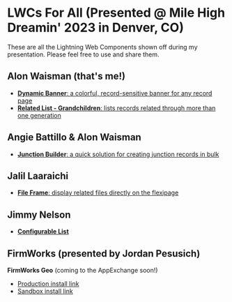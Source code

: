 # LWCs For All (Presented @ Mile High Dreamin' 2023 in Denver, CO)
These are all the Lightning Web Components shown off during my presentation. Please feel free to use and share them.

## Alon Waisman (that's me!)
* [**Dynamic Banner**: a colorful, record-sensitive banner for any record page](https://github.com/MowAlon/Salesforce-LWC-DynamicBanner)
* [**Related List - Grandchildren**: lists records related through more than one generation](https://github.com/MowAlon/Salesforce-LWC-RelatedGrandchildren)

## Angie Battillo & Alon Waisman
* [**Junction Builder**: a quick solution for creating junction records in bulk](https://github.com/MowAlon/Salesforce-LWC-JunctionBuilder)

## Jalil Laaraichi
* [**File Frame**: display related files directly on the flexipage](https://github.com/mujud/Salesforce-LWC-FileFrame)

## Jimmy Nelson
* [**Configurable List**](https://github.com/jamesrnelson/ConfigurableList)

## FirmWorks (presented by Jordan Pesusich)
**FirmWorks Geo** (coming to the AppExchange soon!)
* [Production install link](https://login.salesforce.com/packaging/installPackage.apexp?p0=04t5Y000001TsWfQAK)
* [Sandbox install link](https://test.salesforce.com/packaging/installPackage.apexp?p0=04t5Y000001TsWfQAK)
